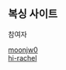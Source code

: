 ## 복싱 사이트

참여자<br>

[moonjw0](https://github.com/moonjw0)<br>
[hi-rachel](https://github.com/hi-rachel)
